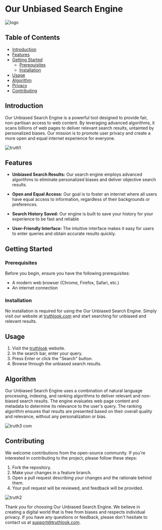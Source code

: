 # Our Unbiased Search Engine

![logo](https://github.com/abdullahnaeem007/Truthlook-Frontend/assets/137498592/ccef3afc-f9a5-440a-abf2-5dbc42d22240)


## Table of Contents

- [Introduction](#introduction)
- [Features](#features)
- [Getting Started](#getting-started)
  - [Prerequisites](#prerequisites)
  - [Installation](#installation)
- [Usage](#usage)
- [Algorithm](#algorithm)
- [Privacy](#privacy)
- [Contributing](#contributing)

## Introduction

Our Unbiased Search Engine is a powerful tool designed to provide fair, non-partisan access to web content. By leveraging advanced algorithms, it scans billions of web pages to deliver relevant search results, untainted by personalized biases. Our mission is to promote user privacy and create a more open and equal internet experience for everyone.

![truth1](https://github.com/abdullahnaeem007/Truthlook-Frontend/assets/137498592/236b4ad6-039e-45e9-ae20-45d442d3f078)


## Features

- **Unbiased Search Results:** Our search engine employs advanced algorithms to eliminate personalized biases and deliver objective search results.

- **Open and Equal Access:** Our goal is to foster an internet where all users have equal access to information, regardless of their backgrounds or preferences.

- **Search History Saved:** Our engine is built to save your history for your experience to be fast and reliable

- **User-Friendly Interface:** The intuitive interface makes it easy for users to enter queries and obtain accurate results quickly.

## Getting Started

### Prerequisites

Before you begin, ensure you have the following prerequisites:

- A modern web browser (Chrome, Firefox, Safari, etc.)
- An internet connection

### Installation

No installation is required for using the Our Unbiased Search Engine. Simply visit our website at [truthlook.com](https://truthlook.com/) and start searching for unbiased and relevant results.

## Usage

1. Visit the [truthlook](https://truthlook.com/) website.
2. In the search bar, enter your query.
3. Press Enter or click the "Search" button.
4. Browse through the unbiased search results.

## Algorithm

Our Unbiased Search Engine uses a combination of natural language processing, indexing, and ranking algorithms to deliver relevant and non-biased search results. The engine evaluates web page content and metadata to determine its relevance to the user's query. The ranking algorithm ensures that results are presented based on their overall quality and relevance, without any personalization or bias.

![truth3 com](https://github.com/abdullahnaeem007/Truthlook-Frontend/assets/137498592/909ae40f-83a1-4fda-805f-fa5dd4f02af9)


## Contributing

We welcome contributions from the open-source community. If you're interested in contributing to the project, please follow these steps:

1. Fork the repository.
2. Make your changes in a feature branch.
3. Open a pull request describing your changes and the rationale behind them.
4. Your pull request will be reviewed, and feedback will be provided.


![truth2](https://github.com/abdullahnaeem007/Truthlook-Frontend/assets/137498592/66418ec7-2b7c-4465-9c49-deedab3f25e1)



Thank you for choosing Our Unbiased Search Engine. We believe in creating a digital world that is free from biases and respects individual privacy. If you have any questions or feedback, please don't hesitate to contact us at support@truthlook.com.
